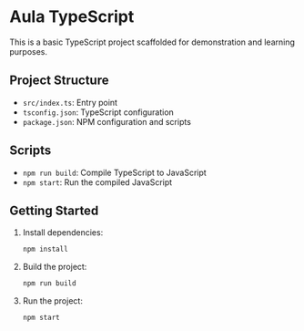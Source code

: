 # Aula TypeScript

This is a basic TypeScript project scaffolded for demonstration and learning purposes.

## Project Structure
- `src/index.ts`: Entry point
- `tsconfig.json`: TypeScript configuration
- `package.json`: NPM configuration and scripts

## Scripts
- `npm run build`: Compile TypeScript to JavaScript
- `npm start`: Run the compiled JavaScript

## Getting Started
1. Install dependencies:
   ```bash
   npm install
   ```
2. Build the project:
   ```bash
   npm run build
   ```
3. Run the project:
   ```bash
   npm start
   ```
